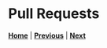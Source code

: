 # Pull Requests

[**Home**](./readme.md) | [**Previous**](./branches.md) | [**Next**](./markdown.md)